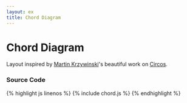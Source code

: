 ```yaml
---
layout: ex
title: Chord Diagram
---
```


# Chord Diagram

<div id="chart"> </div>
<link type="text/css" rel="stylesheet" href="chord.css"/>
<script type="text/javascript" src="../d3.layout.js?2.1.1"> </script>
<script type="text/javascript" src="chord.js"> </script>

Layout inspired by [Martin Krzywinski](http://mkweb.bcgsc.ca/)'s beautiful
work on [Circos](http://mkweb.bcgsc.ca/circos/).

### Source Code

{% highlight js linenos %}
{% include chord.js %}
{% endhighlight %}
